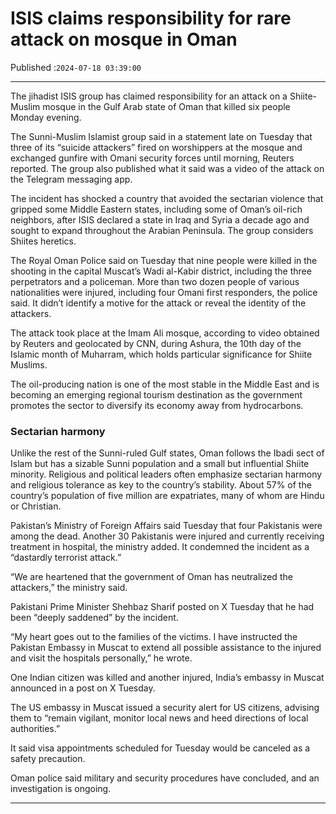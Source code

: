 # ISIS claims responsibility for rare attack on mosque in Oman

Published :`2024-07-18 03:39:00`

---

The jihadist ISIS group has claimed responsibility for an attack on a Shiite-Muslim mosque in the Gulf Arab state of Oman that killed six people Monday evening.

The Sunni-Muslim Islamist group said in a statement late on Tuesday that three of its “suicide attackers” fired on worshippers at the mosque and exchanged gunfire with Omani security forces until morning, Reuters reported. The group also published what it said was a video of the attack on the Telegram  messaging app.

The incident has shocked a country that avoided the sectarian violence that gripped some Middle Eastern states, including some of Oman’s oil-rich neighbors, after ISIS declared a state in Iraq and Syria a decade ago and sought to expand throughout the Arabian Peninsula. The group considers Shiites heretics.

The Royal Oman Police said on Tuesday that nine people were killed in the shooting in the capital Muscat’s Wadi al-Kabir district, including the three perpetrators and a policeman. More than two dozen people of various nationalities were injured, including four Omani first responders, the police said. It didn’t identify a motive for the attack or reveal the identity of the attackers.

The attack took place at the Imam Ali mosque, according to video obtained by Reuters and geolocated by CNN, during Ashura, the 10th day of the Islamic month of Muharram, which holds particular significance for Shiite Muslims.

The oil-producing nation is one of the most stable in the Middle East and is becoming an emerging regional tourism destination as the government promotes the sector to diversify its economy away from hydrocarbons.

### Sectarian harmony

Unlike the rest of the Sunni-ruled Gulf states, Oman follows the Ibadi sect of Islam but has a sizable Sunni population and a small but influential Shiite minority. Religious and political leaders often emphasize sectarian harmony and religious tolerance as key to the country’s stability. About 57% of the country’s population of five million are expatriates, many of whom are Hindu or Christian.

Pakistan’s Ministry of Foreign Affairs said Tuesday that four Pakistanis were among the dead. Another 30 Pakistanis were injured and currently receiving treatment in hospital, the ministry added. It condemned the incident as a “dastardly terrorist attack.”

“We are heartened that the government of Oman has neutralized the attackers,” the ministry said.

Pakistani Prime Minister Shehbaz Sharif posted on X Tuesday that he had been “deeply saddened” by the incident.

“My heart goes out to the families of the victims. I have instructed the Pakistan Embassy in Muscat to extend all possible assistance to the injured and visit the hospitals personally,” he wrote.

One Indian citizen was killed and another injured, India’s embassy in Muscat announced in a post on X Tuesday.

The US embassy in Muscat issued a security alert for US citizens, advising them to “remain vigilant, monitor local news and heed directions of local authorities.”

It said visa appointments scheduled for Tuesday would be canceled as a safety precaution.

Oman police said military and security procedures have concluded, and an investigation is ongoing.

---


